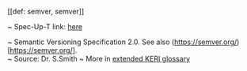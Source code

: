 [[def: semver, semver]]

~ Spec-Up-T link: <a href='https://weboftrust.github.io/WOT-terms/docs/glossary/semver'>here</a>

~ Semantic Versioning Specification 2.0. See also (https://semver.org/)[https://semver.org/].  
~ Source: Dr. S.Smith
~ More in <a href="https://weboftrust.github.io/WOT-terms/docs/glossary/semver">extended KERI glossary</a>
